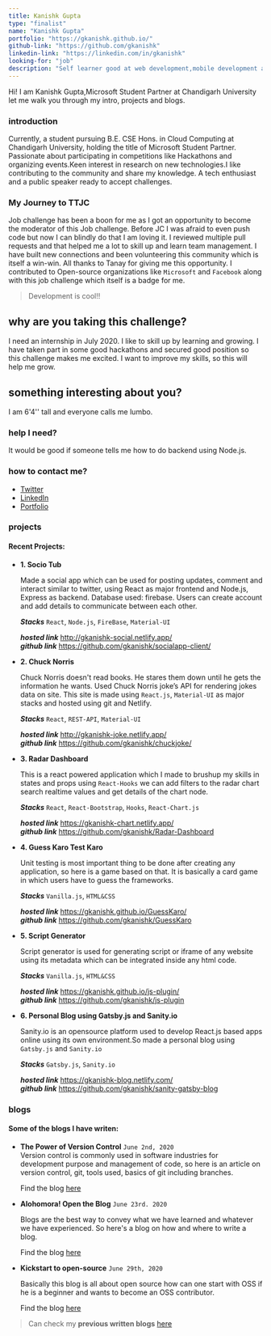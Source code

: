 ```yaml
---
title: Kanishk Gupta
type: "finalist"
name: "Kanishk Gupta"
portfolio: "https://gkanishk.github.io/"
github-link: "https://github.com/gkanishk"
linkedin-link: "https://linkedin.com/in/gkanishk"
looking-for: "job"
description: "Self learner good at web development,mobile development and working on react "
---
```


Hi! I am Kanishk Gupta,Microsoft Student Partner at Chandigarh University let me walk you through my intro, projects and blogs.

### introduction

Currently, a student pursuing B.E. CSE Hons. in Cloud Computing at Chandigarh University, holding the title of Microsoft Student Partner.
Passionate about participating in competitions like Hackathons and organizing events.Keen interest in research on new technologies.I like contributing to the community and share my knowledge.
A tech enthusiast and a public speaker ready to accept challenges.

### My Journey to TTJC

Job challenge has been a boon for me as I got an opportunity to become the moderator of this Job challenge. Before JC I was afraid to even push code but now I can blindly do that I am loving it. I reviewed multiple pull requests and that helped me a lot to skill up and learn team management. I have built new connections and been volunteering this community which is itself a win-win. All thanks to Tanay for giving me this opportunity.
I contributed to Open-source organizations like `Microsoft` and `Facebook` along with this job challenge which itself is a badge for me. 

> Development is cool!!

## why are you taking this challenge?

I need an internship in July 2020.
I like to skill up by learning and growing.
I have taken part in some good hackathons and secured good position so this challenge makes me excited.
I want to improve my skills, so this will help me grow.

## something interesting about you?

I am 6'4'' tall and everyone calls me lumbo.

### help I need?

It would be good if someone tells me how to do backend using Node.js.

### how to contact me?

- [Twitter](https://twitter.com/gkanishk_)
- [LinkedIn](https://linkedin.com/in/gkanishk)
- [Portfolio](https://gkanishk.github.io/)

### projects

#### Recent Projects:

- **1. Socio Tub**    

    Made a social app which can be used for posting updates, comment and interact similar to twitter, using React as major frontend and Node.js, Express as backend. Database used: firebase. Users can create account and add details to communicate between each other. 

    **_Stacks_** `React`, `Node.js`, `FireBase`, `Material-UI`

    **_hosted link_** http://gkanishk-social.netlify.app/  
    **_github link_** https://github.com/gkanishk/socialapp-client/  

- **2. Chuck Norris** 

    Chuck Norris doesn't read books. He stares them down until he gets the information he wants. Used Chuck Norris joke’s API for rendering jokes data on site. This site is made using `React.js`, `Material-UI` as major stacks and hosted using git and Netlify.

    **_Stacks_** `React`, `REST-API`, `Material-UI`

    **_hosted link_** http://gkanishk-joke.netlify.app/  
    **_github link_** https://github.com/gkanishk/chuckjoke/  

- **3. Radar Dashboard**  
 
    This is a react powered application which I made to brushup my skills in states and props using `React-Hooks` we can add filters to the radar chart search realtime values and get details of the chart node.

    **_Stacks_** `React`, `React-Bootstrap`, `Hooks`, `React-Chart.js`

    **_hosted link_** https://gkanishk-chart.netlify.app/  
    **_github link_** https://github.com/gkanishk/Radar-Dashboard  

- **4. Guess Karo Test Karo**

    Unit testing is most important thing to be done after creating any application, so here is a game based on that. It is basically a card game in which users have to guess the frameworks.

    **_Stacks_** `Vanilla.js`, `HTML&CSS`

    **_hosted link_** https://gkanishk.github.io/GuessKaro/  
    **_github link_** https://github.com/gkanishk/GuessKaro

- **5. Script Generator**

    Script generator is used for generating script or iframe of any website using its metadata which can be integrated inside any html code.

    **_Stacks_** `Vanilla.js`, `HTML&CSS`

    **_hosted link_** https://gkanishk.github.io/js-plugin/  
    **_github link_** https://github.com/gkanishk/js-plugin

- **6. Personal Blog using Gatsby.js and Sanity.io**  

    Sanity.io is an opensource platform used to develop React.js based apps online using its own environment.So made a personal blog using `Gatsby.js` and `Sanity.io` 

    **_Stacks_** `Gatsby.js`, `Sanity.io`

    **_hosted link_** https://gkanishk-blog.netlify.com/   
    **_github link_** https://github.com/gkanishk/sanity-gatsby-blog  


### blogs

#### Some of the blogs I have writen:

- **The Power of Version Control** `June 2nd, 2020`  
    Version control is commonly used in software industries for development purpose and management of code, so here is an article on version control, git, tools used, basics of git including branches.

    Find the blog [here](https://gkanishk-blog.netlify.com/blog/2020/06/version-control/)

- **Alohomora! Open the Blog** `June 23rd. 2020`

    Blogs are the best way to convey what we have learned and whatever we have experienced. So here's a blog on how and where to write a blog.

    Find the blog [here](https://gkanishk-blog.netlify.app/blog/2020/06/blog/)

- **Kickstart to open-source** `June 29th, 2020`

    Basically this blog is all about open source how can one start with OSS if he is a beginner and wants to become an OSS contributor.

    Find the blog [here](https://gkanishk-blog.netlify.app/blog/2020/06/oss/)

> Can check my **previous written blogs** [here](https://gkanishk-blog.netlify.com)